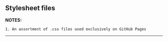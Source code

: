 ## Stylesheet files

**NOTES:**

    1. An assortment of .css files used exclusively on GitHub Pages
***
<br>
